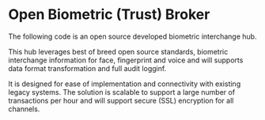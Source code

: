 Open Biometric (Trust) Broker 
=====

The following code is an open source developed biometric interchange hub.

This hub leverages best of breed open source standards, biometric interchange information for face, fingerprint and voice and will supports data format transformation and full audit logginf. 

It is designed for ease of implementation and connectivity with existing legacy systems. The solution is scalable to support a large number of transactions per hour and will support secure (SSL) encryption for all channels. 


